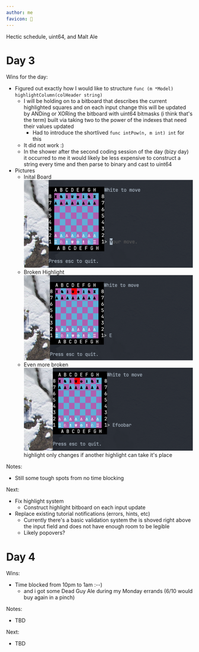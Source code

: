 ```yaml
---
author: me
favicon: 🏃
---
```


Hectic schedule, uint64, and Malt Ale

# Day 3

Wins for the day:
* Figured out exactly how I would like to structure `func (m *Model) highlightColumn(colHeader string)`
    * I will be holding on to a bitboard that describes the current highlighted squares and on each input change this will be updated by ANDing or XORing the bitboard with uint64 bitmasks (i think that's the term) built via taking two to the power of the indexes that need their values updated
        * Had to introduce the shortlived `func intPow(n, m int) int` for this
    * It did not work :)
    * In the shower after the second coding session of the day (bizy day) it occurred to me it would likely be less expensive to construct a string every time and then parse to binary and cast to uint64
* Pictures
    * Inital Board
        ![chess board inside terminal with simple prompts for player input](/assets/dbc-day-3-init-board.png)
    * Broken Highlight
        ![chess board inside terminal with E as player input and D8 highlighted, this of course being not helpful information](/assets/dbc-day-3-broken-highlight-1.png)
    * Even more broken
        ![chess board inside terminal with Efoobar as player input and D8 highlighted, this is even less helpful than the last highlight](/assets/dbc-day-3-broken-highlight-2.png)
        highlight only changes if another highlight can take it's place


Notes:
* Still some tough spots from no time blocking

Next:
* Fix highlight system
    * Construct highlight bitboard on each input update
* Replace existing tutorial notifications (errors, hints, etc)
    * Currently there's a basic validation system the is shoved right above the input field and does not have enough room to be legible
    * Likely popovers?

# Day 4

Wins:
* Time blocked from 10pm to 1am :--)
    * and i got some Dead Guy Ale during my Monday errands (6/10 would buy again in a pinch)

Notes:
* TBD

Next:
* TBD
